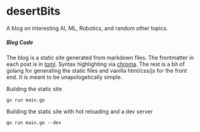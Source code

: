 # desertBits

A blog on interesting AI, ML, Robotics, and random other topics. 

##### Blog Code
The blog is a static site generated from markdown files. The frontmatter in each post is in [toml](https://toml.io/en/). Syntax highlighting via [chroma](https://github.com/alecthomas/chroma). The rest is a bit of golang for generating the static files and vanilla html/css/js for the front end. It is meant to be unapologetically simple.

Building the static site
```shell
go run main.go
```

Building the static site with hot reloading and a dev server
```shell
go run main.go --dev
```
